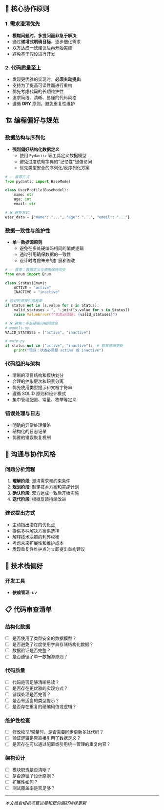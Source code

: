 ## 🎯 核心协作原则

### 1. 需求澄清优先
- **模糊问题时，多提问而非急于解决**
- 通过**递增式明确目标**，逐步细化需求
- 双方达成一致建议后再开始实施
- 避免基于假设进行开发

### 2. 代码质量至上
- 发现更优雅的实现时，**必须主动提出**
- 支持为了提高可读性而进行重构
- 优先考虑代码的长期维护性
- 追求简洁、清晰、易懂的代码风格
- 遵循 **DRY** 原则，避免重复性维护

## 🏗️ 编程偏好与规范

### 数据结构与序列化
- **强烈偏好结构化数据定义**
  - 使用 `Pydantic` 等工具定义数据模型
  - 避免过度依赖字典的"记忆性"键值访问
  - 优先类型安全的序列化/反序列化方案

```python
# ✅ 推荐方式
from pydantic import BaseModel

class UserProfile(BaseModel):
    name: str
    age: int
    email: str

# ❌ 避免方式
user_data = {"name": "...", "age": "...", "email": "..."}
```

### 数据一致性与维护性
- **单一数据源原则**
  - 避免在多处硬编码相同的值或逻辑
  - 通过引用确保数据的一致性
  - 设计时考虑未来的扩展和修改

```python
# ✅ 推荐：数据定义与使用保持同步
from enum import Enum

class Status(Enum):
    ACTIVE = "active"
    INACTIVE = "inactive"

# 验证时直接引用枚举
if status not in [s.value for s in Status]:
    valid_statuses = ", ".join([s.value for s in Status])
    raise ValueError(f"状态必须是: {valid_statuses}")

# ❌ 避免：多处硬编码相同信息
# models.py
VALID_STATUSES = ["active", "inactive"]

# main.py
if status not in ["active", "inactive"]:  # 容易遗漏更新
    print("错误：状态必须是 active 或 inactive")
```

### 代码组织与架构
- 清晰的项目结构和模块划分
- 合理的抽象层次和职责分离
- 优先使用类型提示和文档字符串
- 遵循 SOLID 原则和设计模式
- 集中管理配置、常量、枚举等定义

### 错误处理与日志
- 明确的异常处理策略
- 结构化的日志记录
- 优雅的错误恢复机制

## 💬 沟通与协作风格

### 问题分析流程
1. **理解阶段**: 澄清需求和约束条件
2. **规划阶段**: 制定技术方案和实施计划
3. **确认阶段**: 双方达成一致后开始实施
4. **迭代阶段**: 根据反馈持续改进

### 建议提出方式
- 主动指出潜在的优化点
- 提供多种解决方案供选择
- 解释技术决策的利弊权衡
- 考虑未来扩展性和维护成本
- 发现重复性维护点时立即提出重构建议

## 🔧 技术栈偏好

### 开发工具
- **依赖管理**: uv

## 📋 代码审查清单

### 结构化数据
- [ ] 是否使用了类型安全的数据模型？
- [ ] 是否避免了过度使用字典存储结构化数据？
- [ ] 数据验证是否完整？
- [ ] 是否遵循了单一数据源原则？

### 代码质量
- [ ] 代码是否足够清晰易读？
- [ ] 是否存在更优雅的实现方式？
- [ ] 错误处理是否完善？
- [ ] 是否有适当的类型提示？
- [ ] 是否存在重复的硬编码值或逻辑？

### 维护性检查
- [ ] 修改枚举/常量时，是否需要同步更新多处代码？
- [ ] 验证逻辑是否直接引用了数据定义？
- [ ] 是否存在可以通过配置或引用统一管理的重复内容？

### 架构设计
- [ ] 模块职责是否清晰？
- [ ] 是否遵循了设计原则？
- [ ] 扩展性如何？
- [ ] 测试覆盖率是否足够？

---

*本文档会根据项目进展和新的偏好持续更新*
